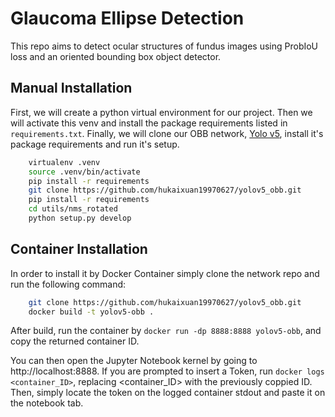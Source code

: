 # Glaucoma Ellipse Detection

This repo aims to detect ocular structures of fundus images using ProbIoU loss and an oriented bounding box object detector.

## Manual Installation

First, we will create a python virtual environment for our project. Then we will activate this venv and install the package requirements listed in ```requirements.txt```. Finally, we will clone our OBB network, [Yolo v5](https://github.com/hukaixuan19970627/yolov5_obb/blob/master/docs/install.md?ref=blog.roboflow.com), install it's package requirements and run it's setup.

```bash
    virtualenv .venv
    source .venv/bin/activate
    pip install -r requirements
    git clone https://github.com/hukaixuan19970627/yolov5_obb.git
    pip install -r requirements
    cd utils/nms_rotated
    python setup.py develop
```

## Container Installation

In order to install it by Docker Container simply clone the network repo and run the following command:

```bash
    git clone https://github.com/hukaixuan19970627/yolov5_obb.git
    docker build -t yolov5-obb .
```

After build, run the container by ```docker run -dp 8888:8888 yolov5-obb```, and copy the returned container ID.

You can then open the Jupyter Notebook kernel by going to http://localhost:8888. If you are prompted to insert a Token, run ```docker logs <container_ID>```, replacing <container_ID> with the previously coppied ID. Then, simply locate the token on the logged container stdout and paste it on the notebook tab.

